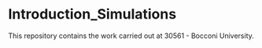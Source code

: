 # Introduction_Simulations

This repository contains the work carried out at 30561 - Bocconi University.
